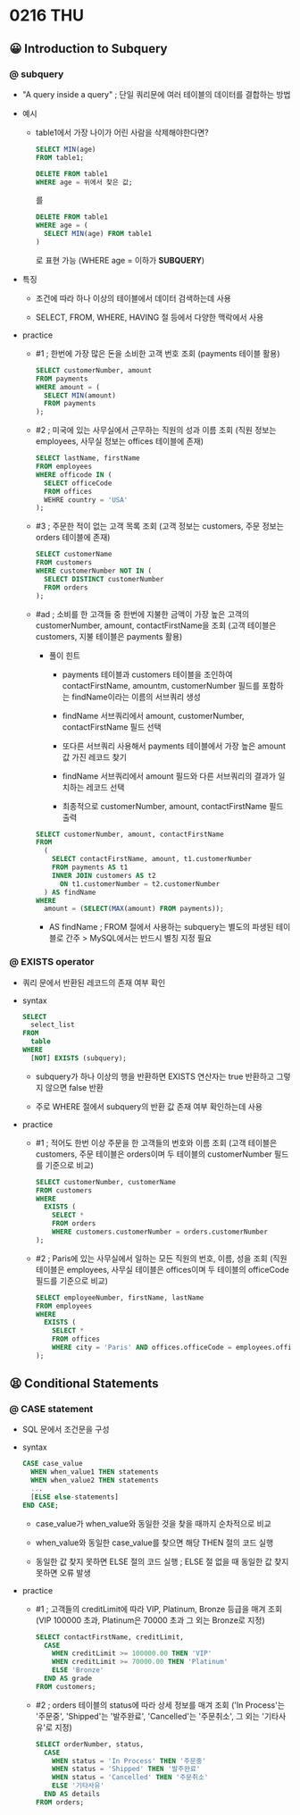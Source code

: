 # 0216 THU

## 😀 Introduction to Subquery

### @ subquery

- "A query inside a query" ; 단일 쿼리문에 여러 테이블의 데이터를 결합하는 방법

- 예시

  - table1에서 가장 나이가 어린 사람을 삭제해야한다면?

    ```sql
    SELECT MIN(age)
    FROM table1;
    
    DELETE FROM table1
    WHERE age = 위에서 찾은 값;
    ```
    를
    ```sql
    DELETE FROM table1
    WHERE age = (
      SELECT MIN(age) FROM table1
    )
    ```
    로 표현 가능 (WHERE age = 이하가 **SUBQUERY**)

- 특징

  - 조건에 따라 하나 이상의 테이블에서 데이터 검색하는데 사용

  - SELECT, FROM, WHERE, HAVING 절 등에서 다양한 맥락에서 사용

- practice

  - #1 ; 한번에 가장 많은 돈을 소비한 고객 번호 조회 (payments 테이블 활용)

    ```sql
    SELECT customerNumber, amount
    FROM payments
    WHERE amount = (
      SELECT MIN(amount)
      FROM payments
    );
    ```

  - #2 ; 미국에 있는 사무실에서 근무하는 직원의 성과 이름 조회 (직원 정보는 employees, 사무실 정보는 offices 테이블에 존재)

    ```sql
    SELECT lastName, firstName
    FROM employees
    WHERE officode IN (
      SELECT officeCode
      FROM offices
      WEHRE country = 'USA'
    );
    ```

  - #3 ; 주문한 적이 없는 고객 목록 조회 (고객 정보는 customers, 주문 정보는 orders 테이블에 존재)

    ```sql
    SELECT customerName
    FROM customers
    WHERE customerNumber NOT IN (
      SELECT DISTINCT customerNumber
      FROM orders
    );
    ```
  
  - #ad ; 소비를 한 고객들 중 한번에 지불한 금액이 가장 높은 고객의 customerNumber, amount, contactFirstName을 조회 (고객 테이블은 customers, 지불 테이블은 payments 활용)

    - 풀이 힌트 

      - payments 테이블과 customers 테이블을 조인하여 contactFirstName, amountm, customerNumber 필드를 포함하는 findName이라는 이름의 서브쿼리 생성

      - findName 서브쿼리에서 amount, customerNumber, contactFirstName 필드 선택

      - 또다른 서브쿼리 사용해서 payments 테이블에서 가장 높은 amount 값 가진 레코드 찾기

      - findName 서브쿼리에서 amount 필드와 다른 서브쿼리의 결과가 일치하는 레코드 선택

      - 최종적으로 customerNumber, amount, contactFirstName 필드 출력
    
    ```sql
    SELECT customerNumber, amount, contactFirstName
    FROM
      (
        SELECT contactFirstName, amount, t1.customerNumber
        FROM payments AS t1
        INNER JOIN customers AS t2
          ON t1.customerNumber = t2.customerNumber
      ) AS findName
    WHERE
      amount = (SELECT(MAX(amount) FROM payments));
    ```

      - AS findName ; FROM 절에서 사용하는 subquery는 별도의 파생된 테이블로 간주 > MySQL에서는 반드시 별칭 지정 필요

### @ EXISTS operator

- 쿼리 문에서 반환된 레코드의 존재 여부 확인

- syntax

  ```sql
  SELECT
    select_list
  FROM
    table
  WHERE
    [NOT] EXISTS (subquery);
  ```
  
    - subquery가 하나 이상의 행을 반환하면 EXISTS 연산자는 true 반환하고 그렇지 않으면 false 반환

    - 주로 WHERE 절에서 subquery의 반환 값 존재 여부 확인하는데 사용

- practice

  - #1 ; 적어도 한번 이상 주문을 한 고객들의 번호와 이름 조회 (고객 테이블은 customers, 주문 테이블은 orders이며 두 테이블의 customerNumber 필드를 기준으로 비교)

    ```sql
    SELECT customerNumber, customerName
    FROM customers
    WHERE
      EXISTS (
        SELECT * 
        FROM orders
        WHERE customers.customerNumber = orders.customerNumber
    );
    ```
  
  - #2 ; Paris에 있는 사무실에서 일하는 모든 직원의 번호, 이름, 성을 조회 (직원 테이블은 employees, 사무실 테이블은 offices이며 두 테이블의 officeCode 필드를 기준으로 비교)

    ```sql
    SELECT employeeNumber, firstName, lastName
    FROM employees
    WHERE
      EXISTS (
        SELECT *
        FROM offices
        WHERE city = 'Paris' AND offices.officeCode = employees.officeCode
    );
    ```

## 😫 Conditional Statements

### @ CASE statement

- SQL 문에서 조건문을 구성

- syntax

  ```sql
  CASE case_value
    WHEN when_value1 THEN statements
    WHEN when_value2 THEN statements
    ...
    [ELSE else-statements]
  END CASE;
  ```

    - case_value가 when_value와 동일한 것을 찾을 때까지 순차적으로 비교

    - when_value와 동일한 case_value를 찾으면 해당 THEN 절의 코드 실행

    - 동일한 값 찾지 못하면 ELSE 절의 코드 실행 ; ELSE 절 없을 때 동일한 값 찾지 못하면 오류 발생

- practice

  - #1 ; 고객들의 creditLimit에 따라 VIP, Platinum, Bronze 등급을 매겨 조회 (VIP 100000 초과, Platinum은 70000 초과 그 외는 Bronze로 지정)

    ```sql
    SELECT contactFirstName, creditLimit,
      CASE
        WHEN creditLimit >= 100000.00 THEN 'VIP'
        WHEN creditLimit >= 70000.00 THEN 'Platinum'
        ELSE 'Bronze'
      END AS grade
    FROM customers;
    ```
  
  - #2 ; orders 테이블의 status에 따라 상세 정보를 매겨 조회 ('In Process'는 '주문중', 'Shipped'는 '발주완료', 'Cancelled'는 '주문취소', 그 외는 '기타사유'로 지정)

    ```sql
    SELECT orderNumber, status,
      CASE
        WHEN status = 'In Process' THEN '주문중'
        WHEN status = 'Shipped' THEN '발주완료'
        WHEN status = 'Cancelled' THEN '주문취소'
        ELSE '기타사유'
      END AS details
    FROM orders;
    ```